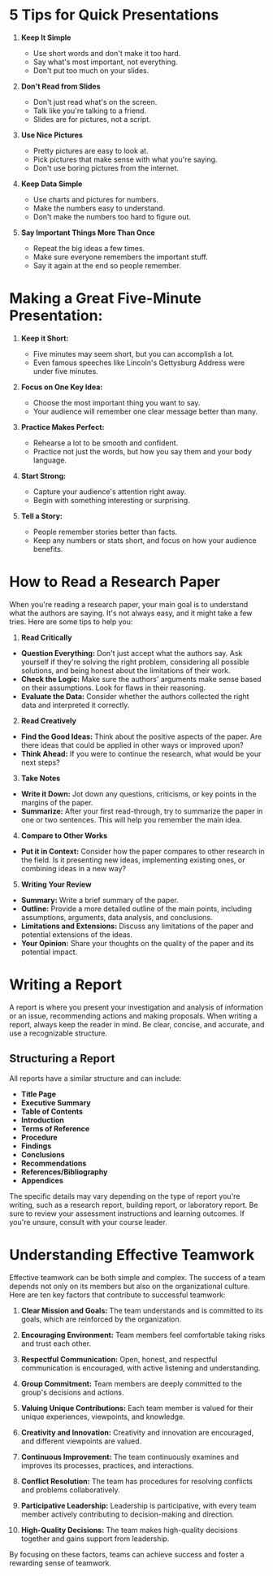 ﻿# 5 Tips for Quick Presentations

1.  **Keep It Simple**
    
    -   Use short words and don't make it too hard.
    -   Say what's most important, not everything.
    -   Don't put too much on your slides.
   
2.  **Don't Read from Slides**

    -   Don't just read what's on the screen.
    -   Talk like you're talking to a friend.
    -   Slides are for pictures, not a script.
4.  **Use Nice Pictures**
    
    -   Pretty pictures are easy to look at.
    -   Pick pictures that make sense with what you're saying.
    -   Don't use boring pictures from the internet.
5.  **Keep Data Simple**
    
    -   Use charts and pictures for numbers.
    -   Make the numbers easy to understand.
    -   Don't make the numbers too hard to figure out.
6.  **Say Important Things More Than Once**
    
    -   Repeat the big ideas a few times.
    -   Make sure everyone remembers the important stuff.
    -   Say it again at the end so people remember.

# **Making a Great Five-Minute Presentation:**

1.  **Keep it Short:**
  
    -   Five minutes may seem short, but you can accomplish a lot.
    -   Even famous speeches like Lincoln's Gettysburg Address were under five minutes.
2.  **Focus on One Key Idea:**
    
    -   Choose the most important thing you want to say.
    -   Your audience will remember one clear message better than many.
3.  **Practice Makes Perfect:**
    
    -   Rehearse a lot to be smooth and confident.
    -   Practice not just the words, but how you say them and your body language.
4.  **Start Strong:**
    
    -   Capture your audience's attention right away.
    -   Begin with something interesting or surprising.
5.  **Tell a Story:**
    
    -   People remember stories better than facts.
    -   Keep any numbers or stats short, and focus on how your audience benefits.


# How to Read a Research Paper

When you're reading a research paper, your main goal is to understand what the authors are saying. It's not always easy, and it might take a few tries. Here are some tips to help you:

1. **Read Critically**

-   **Question Everything:** Don't just accept what the authors say. Ask yourself if they're solving the right problem, considering all possible solutions, and being honest about the limitations of their work.
-   **Check the Logic:** Make sure the authors' arguments make sense based on their assumptions. Look for flaws in their reasoning.
-   **Evaluate the Data:** Consider whether the authors collected the right data and interpreted it correctly.

2. **Read Creatively**

-   **Find the Good Ideas:** Think about the positive aspects of the paper. Are there ideas that could be applied in other ways or improved upon?
-   **Think Ahead:** If you were to continue the research, what would be your next steps?

3. **Take Notes**

-   **Write it Down:** Jot down any questions, criticisms, or key points in the margins of the paper.
-   **Summarize:** After your first read-through, try to summarize the paper in one or two sentences. This will help you remember the main idea.

4. **Compare to Other Works**

-   **Put it in Context:** Consider how the paper compares to other research in the field. Is it presenting new ideas, implementing existing ones, or combining ideas in a new way?

5. **Writing Your Review**

-   **Summary:** Write a brief summary of the paper.
-   **Outline:** Provide a more detailed outline of the main points, including assumptions, arguments, data analysis, and conclusions.
-   **Limitations and Extensions:** Discuss any limitations of the paper and potential extensions of the ideas.
-   **Your Opinion:** Share your thoughts on the quality of the paper and its potential impact.


# Writing a Report

A report is where you present your investigation and analysis of information or an issue, recommending actions and making proposals. When writing a report, always keep the reader in mind. Be clear, concise, and accurate, and use a recognizable structure.

## Structuring a Report

All reports have a similar structure and can include:

-   **Title Page**
-   **Executive Summary**
-   **Table of Contents**
-   **Introduction**
-   **Terms of Reference**
-   **Procedure**
-   **Findings**
-   **Conclusions**
-   **Recommendations**
-   **References/Bibliography**
-   **Appendices**

The specific details may vary depending on the type of report you're writing, such as a research report, building report, or laboratory report. Be sure to review your assessment instructions and learning outcomes. If you're unsure, consult with your course leader.


# Understanding Effective Teamwork

Effective teamwork can be both simple and complex. The success of a team depends not only on its members but also on the organizational culture. Here are ten key factors that contribute to successful teamwork:

1.  **Clear Mission and Goals:** The team understands and is committed to its goals, which are reinforced by the organization.
    
2.  **Encouraging Environment:** Team members feel comfortable taking risks and trust each other.
    
3.  **Respectful Communication:** Open, honest, and respectful communication is encouraged, with active listening and understanding.
    
4.  **Group Commitment:** Team members are deeply committed to the group's decisions and actions.
    
5.  **Valuing Unique Contributions:** Each team member is valued for their unique experiences, viewpoints, and knowledge.
    
6.  **Creativity and Innovation:** Creativity and innovation are encouraged, and different viewpoints are valued.
    
7.  **Continuous Improvement:** The team continuously examines and improves its processes, practices, and interactions.
    
8.  **Conflict Resolution:** The team has procedures for resolving conflicts and problems collaboratively.
    
9.  **Participative Leadership:** Leadership is participative, with every team member actively contributing to decision-making and direction.
    
10.  **High-Quality Decisions:** The team makes high-quality decisions together and gains support from leadership.
    
By focusing on these factors, teams can achieve success and foster a rewarding sense of teamwork.
